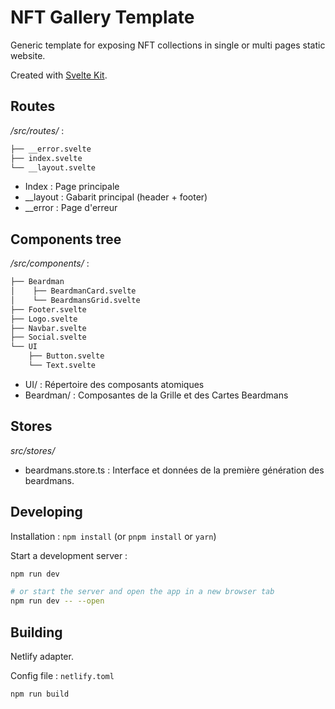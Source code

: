 # NFT Gallery Template

Generic template for exposing NFT collections in single or multi pages static website.

Created with [Svelte Kit](https://kit.svelte.dev).

## Routes

*/src/routes/* :
```bash
├── __error.svelte
├── index.svelte
└── __layout.svelte
```

- Index : Page principale
- __layout : Gabarit principal (header + footer)
- __error : Page d'erreur

## Components tree

*/src/components/* :
```bash
├── Beardman
│    ├── BeardmanCard.svelte
│    └── BeardmansGrid.svelte
├── Footer.svelte
├── Logo.svelte
├── Navbar.svelte
├── Social.svelte
└── UI
    ├── Button.svelte
    └── Text.svelte
```

- UI/ : Répertoire des composants atomiques
- Beardman/ : Composantes de la Grille et des Cartes Beardmans

## Stores

*src/stores/*

- beardmans.store.ts : Interface et données de la première génération des beardmans.

## Developing

Installation : `npm install` (or `pnpm install` or `yarn`)

Start a development server :

```bash
npm run dev

# or start the server and open the app in a new browser tab
npm run dev -- --open
```

## Building

Netlify adapter. 

Config file : `netlify.toml`

```bash
npm run build
```
